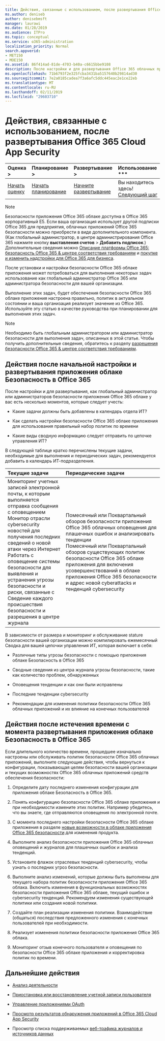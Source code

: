 ```yaml
---
title: Действия, связанные с использованием, после развертывания Office 365 Cloud App Security
ms.author: deniseb
author: denisebmsft
manager: laurawi
ms.date: 01/28/2019
ms.audience: ITPro
ms.topic: conceptual
ms.service: o365-administration
localization_priority: Normal
search.appverid:
- MET150
- MOE150
ms.assetid: 86f414ad-81de-4703-b40a-c6615bbe9108
description: После настройки и для развертывания Office 365 облачных приложений безопасности, необходимые для выполнения некоторых задач конфигурации является правильным и, что быть готовым регулярных проверок.
ms.openlocfilehash: 71b6793f2e325fcba3431ba5157640b29814ad30
ms.sourcegitcommit: 7e2a0185cadea7f3a6afc5ddc445eac2e1ce22eb
ms.translationtype: MT
ms.contentlocale: ru-RU
ms.lasthandoff: 02/11/2019
ms.locfileid: "29603710"
---
```

# <a name="utilization-activities-after-rolling-out-office-365-cloud-app-security"></a>Действия, связанные с использованием, после развертывания Office 365 Cloud App Security
  
|Оценка **\>**|Планирование **\>**|Развертывание **\>**|Использование ***|
|:-----|:-----|:-----|:-----|
|[Начать оценку](office-365-cas-overview.md) <br/> |[Начать планирование](get-ready-for-office-365-cas.md) <br/> |[Начните развертывание](turn-on-office-365-cas.md) <br/> |Вы находитесь здесь!  <br/> [Следующий шаг](review-office-365-cas-alerts.md) <br/> |
   
> [!NOTE]
> Безопасности приложения Office 365 облаке доступна в Office 365 корпоративный E5. Если ваша организация использует другой подписки Office 365 для предприятия, облачных приложений Office 365 безопасности можно приобрести в виде дополнительного компонента. (Как глобальный администратор, в центре администрирования Office 365 нажмите кнопку **выставления счетов** \> **Добавить подписок**.) Дополнительные сведения можно [Описание платформы Office 365: безопасность Office 365 &amp; центре соответствия требованиям](https://docs.microsoft.com/office365/servicedescriptions/office-365-platform-service-description/office-365-securitycompliance-center) и [покупке и изменить надстройки для Office 365 для бизнеса](https://support.office.com/article/4e7b57d6-b93b-457d-aecd-0ea58bff07a6). 
  
После установки и настройки безопасности Office 365 облаке приложения может потребоваться для выполнения некоторых задач использование как глобальный администратор Office 365 или администратора безопасности для вашей организации. 

Выполнение этих задач, будет обеспечения безопасности Office 365 облаке приложения настроена правильно, политик в актуальном состоянии и ваша организация реализует значение из Office 365. Используйте эту статью в качестве руководства при планировании для выполнения этих задач.
  
> [!NOTE]
> Необходимо быть глобальным администратором или администратор безопасности для выполнения задач, описанных в этой статье. Чтобы получить дополнительные сведения, обратитесь к разделу [разрешения безопасности Office 365 &amp; центре соответствия требованиям](permissions-in-the-security-and-compliance-center.md). 
    
## <a name="activities-after-the-initial-configuration-and-rollout-of-office-365-cloud-app-security"></a>Действия после начальной настройки и развертывания приложения облаке Безопасность в Office 365

После настройки и для развертывания, как глобальный администратор или администраторов безопасности приложения Office 365 облаке у вас есть несколько моментов, которые следует учесть:
  
- Какие задачи должны быть добавлены в календарь отдела ИТ?
    
- Как сделать настройки безопасности Office 365 облаке приложения для использования правильный набор политик по времени
    
- Какие виды сводную информацию следует отправить по цепочке управления ИТ?
    
В следующей таблице кратко перечислены текущие задачи, необходимые для выполнения и периодических задач, рекомендуется добавить в календарь ИТ-подразделения.
  
|**Текущие задачи**|**Периодические задачи**|
|:-----|:-----|
| Мониторинг учетных записей электронной почты, к которым выполняется отправка сообщения с оповещением  <br/>  Монитор отрасли cybersecurity новостей для получения последних сведений о новой атаки через Интернет  <br/>  Работать с оповещение системы безопасности для выявления и устранения угрозы безопасности и риски, связанные с  <br/>  Сведение каждого происшествия безопасности и разрешения в центре журнала  <br/> | Помесячный или Поквартальный обзоров безопасности приложения Office 365 облачных оповещения для плашечных ошибок и анализировать тенденции  <br/>  Помесячный или Поквартальный обзоров существующих политик безопасности Office 365 облаке приложения для включения усовершенствований в облаке приложения Office 365 безопасности и адрес новой cyberattacks и тенденций cybersecurity  <br/> |
   
В зависимости от размера и мониторинг и обслуживание stature безопасности вашей организации можно компилировать ежемесячный Сводка для вашей цепочки управления ИТ, которая включает в себя:
  
- Различные типы угрозы безопасности с помощью приложения облаке Безопасность в Office 365
    
- Сводные сведения из центра журнала угрозы безопасности, такие как количество проблем, обнаруженных
    
- Оповещения тенденции и как они были исправлены
    
- Последние тенденции cybersecurity
    
- Рекомендации для изменения политики безопасности Office 365 облачных приложений и их влияние на конечных пользователей
    
## <a name="activities-after-time-has-passed-since-rolling-out-office-365-cloud-app-security"></a>Действия после истечения времени с момента развертывания приложения облаке Безопасность в Office 365

Если длительного количество времени, прошедшее изначально настроены или обслуживать политик безопасности Office 365 облачных приложений, выполните следующие действия, чтобы вернуться к конфигурации, показывающая целям безопасности вашей организации и текущих возможностях Office 365 облачных приложений средств обеспечения безопасности:
  
1. Определите дату последнего изменения конфигурации для приложения облаке Безопасность в Office 365.
    
2. Понять конфигурацию безопасности Office 365 облаке приложения и при необходимости измените этих политик. Например убедитесь, что вы знаете, где отправляются оповещения по электронной почте.
    
3. С момента последнего настройки безопасности Office 365 облаке приложения в разделе [новые возможности в облаке приложения Office 365 безопасности](new-in-office-365-cas.md) для изменения продукта. 
    
4. Выполните анализ безопасности приложения Office 365 облачных оповещений и журналов для плашечных ошибок и анализа тенденций.
    
5. Установите флажок отраслевых тенденций cybersecurity, чтобы узнать о последних угроз безопасности.
    
6. Выполните анализ изменений, которые должны быть выполнены для текущего набора политик безопасности приложения Office 365 облака. Включить изменения в функциональных возможностях безопасности приложения Office 365 облаке, текущий ошибок и cybersecurity тенденций. Рекомендуем изменения существующей политики или создания новой политики.
    
7. Создайте план реализации изменения политики. Взаимодействие (общаться) последствия предложенного изменения с конечных пользователей при необходимости.
    
8. Реализует изменения политики безопасности приложения Office 365 облака.
    
9. Мониторинг отзыв конечного пользователя и оповещения по безопасности Office 365 облаке приложения и корректировка политик по времени.
    
## <a name="next-steps"></a>Дальнейшие действия

- [Анализ деятельности](investigate-an-activity-in-office-365-cas.md)
    
- [Приостановка или восстановление учетной записи пользователя](suspend-or-restore-an-account-in-ocas.md)
    
- [Управление приложениями OAuth](manage-app-permissions-in-ocas.md)
    
- [Просмотр результатов обнаружения приложений в Office 365 Cloud App Security](review-app-discovery-findings-in-ocas.md)
    
- Просмотр списка поддерживаемых [веб-трафика журналов и источников данных](web-traffic-logs-and-data-sources-for-ocas.md)
    

